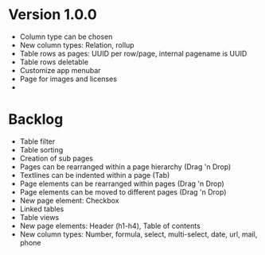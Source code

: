 # Version 1.0.0
- Column type can be chosen
- New column types: Relation, rollup
- Table rows as pages: UUID per row/page, internal pagename is UUID
- Table rows deletable
- Customize app menubar
- Page for images and licenses
-

# Backlog
- Table filter
- Table sorting
- Creation of sub pages
- Pages can be rearranged within a page hierarchy (Drag 'n Drop)
- Textlines can be indented within a page (Tab)
- Page elements can be rearranged within pages (Drag 'n Drop)
- Page elements can be moved to different pages (Drag 'n Drop)
- New page element: Checkbox
- Linked tables
- Table views
- New page elements: Header (h1-h4), Table of contents
- New column types: Number, formula, select, multi-select, date, url, mail, phone
